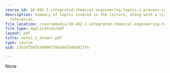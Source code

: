```yaml
---
course_id: 10-492-1-integrated-chemical-engineering-topics-i-process-control-by-design-fall-2004
description: Summary of topics covered in the lecture, along with a list of bibliographic
  references.
file_location: /coursemedia/10-492-1-integrated-chemical-engineering-topics-i-process-control-by-design-fall-2004/13b3df56fb34060f78da643586a0277e_notes_1_shower.pdf
file_type: application/pdf
layout: pdf
title: notes_1_shower.pdf
type: course
uid: 13b3df56fb34060f78da643586a0277e

---
```

None